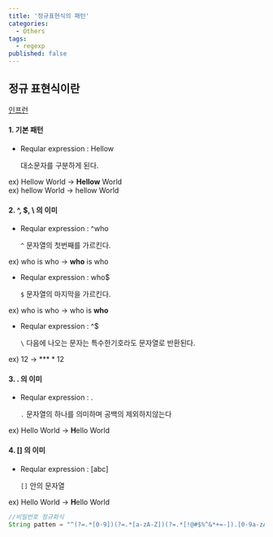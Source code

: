 ```yaml
---
title: '정규표현식의 패턴'
categories:
  - Others
tags:
  - regexp
published: false
---
```


## 정규 표현식이란

[인프런](https://www.inflearn.com/course/%EC%83%9D%ED%99%9C%EC%BD%94%EB%94%A9-%EC%A0%95%EA%B7%9C%ED%91%9C%ED%98%84%EC%8B%9D/lecture/431)

#### 1. 기본 패턴

- Reqular expression : Hellow

  대소문자를 구분하게 된다.

ex) Hellow World -> **Hellow** World<br>
ex) hellow World -> hellow World

#### 2. ^, $, \ 의 이미

- Reqular expression : ^who

  `^` 문자열의 첫번째를 가르킨다.

ex) who is who -> **who** is who

- Reqular expression : who$

  `$` 문자열의 마지막을 가르킨다.

ex) who is who -> who is **who**

- Reqular expression : ^\$

  `\` 다음에 나오는 문자는 특수한기호라도 문자열로 반환된다.

ex) $12$ -> **$**12$

#### 3. . 의 이미

- Reqular expression : .

  `.` 문자열의 하나를 의미하며 공백의 제외하지않는다

ex) Hello World -> **H**ello World

#### 4. [] 의 이미

- Reqular expression : [abc]

  `[]` 안의 문자열

ex) Hello World -> **H**ello World

```java
//비밀번호 정규화식
String patten = "^(?=.*[0-9])(?=.*[a-zA-Z])(?=.*[!@#$%^&*+=-]).[0-9a-zA-Z!@#$%^*+=-]{8,20}$";
```
